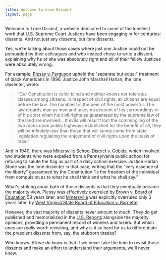```yaml
---
title: Welcome to Lone Dissent
layout: page
---
```


Welcome to Lone Dissent, a website dedicated to some of the loneliest work that U.S. Supreme Court Justices
have been engaging in for centuries: dissents.  And not just any dissents, but *lone* dissents.

Yes, we're talking about those cases where just *one* Justice could not be persuaded by their colleagues and who
instead chose to write a dissent, explaining why he or she was absolutely right and *all* of their fellow Justices were
absolutely wrong.

For example, [Plessy v. Ferguson](https://lonedissent.org/cases/loners/1895-10#1895-271) upheld the "separate
but equal" treatment of black Americans in 1896.  Justice John Marshall Harlan, the lone dissenter, wrote:

> “Our Constitution is color-blind and neither knows nor tolerates classes among citizens. In respect of civil rights,
all citizens are equal before the law. The humblest is the peer of the most powerful. The law regards man as man and
takes no account of his surroundings or of his color when his civil rights as guaranteed by the supreme law of the land
are involved... If evils will result from the commingling of the two races upon public highways established for the
benefit of all, they will be infinitely less than those that will surely come from state legislation regulating the
enjoyment of civil rights upon the basis of race.”

And in 1940, there was [Minersville School District v. Gobitis](https://lonedissent.org/cases/loners/1939-10#1939-078), which
involved two students who were expelled from a Pennsylvania public school for refusing to salute the flag as part of a
daily school exercise.  Justice Harlan Stone was the lone dissenter in that case, writing that the “very essence of the
liberty” guaranteed by the Constitution “is the freedom of the individual from compulsion as to what he shall think
and what he shall say.”

What's striking about both of those dissents is that they eventually became the majority view.
[Plessy](https://www.oyez.org/cases/1850-1900/163us537) was effectively overruled by [Brown v. Board of Education](https://www.oyez.org/cases/1940-1955/347us483)
58 years later, and [Minersville](https://www.oyez.org/cases/1940-1955/310us586) was explicitly overruled only 3 years later,
by [West Virginia State Board of Education v. Barnette](https://www.oyez.org/cases/1940-1955/319us624).

However, the vast majority of dissents never amount to much.  They do get published and memorialized in the
[U.S. Reports](https://www.loc.gov/collections/united-states-reports/) alongside the majority opinions, providing a
permanent record of winners and losers.  But which ones are *really* worth revisiting, and why is it so hard
for us to differentiate the prescient dissents from, say, the stubborn tirades?

Who knows.  All we *do* know is that if we never take the time to revisit those dissents and make an effort to
understand their arguments, we'll never know.
